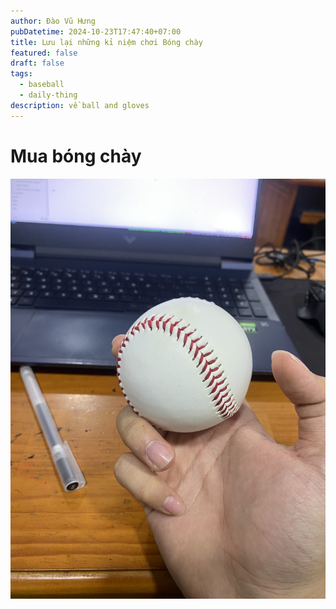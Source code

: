 ```yaml
---
author: Đào Vũ Hưng
pubDatetime: 2024-10-23T17:47:40+07:00
title: Lưu lại những kỉ niệm chơi Bóng chày
featured: false
draft: false
tags:
  - baseball
  - daily-thing
description: về ball and gloves
---
```


# Mua bóng chày

![bongchay](../../assets/images/IMG_4190.jpeg)